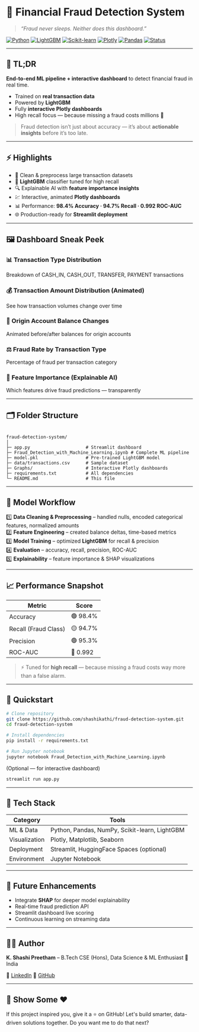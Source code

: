 # 💸 Financial Fraud Detection System

> _“Fraud never sleeps. Neither does this dashboard.”_

[![Python](https://img.shields.io/badge/Python-3.10-blue?logo=python&logoColor=white)](https://www.python.org/)
[![LightGBM](https://img.shields.io/badge/LightGBM-Gradient%20Boosting-forestgreen?logo=lightgbm)](https://lightgbm.readthedocs.io/)
[![Scikit-learn](https://img.shields.io/badge/Scikit--learn-ML-yellow?logo=scikit-learn)](https://scikit-learn.org/)
[![Plotly](https://img.shields.io/badge/Plotly-Interactive%20Viz-lightblue?logo=plotly)](https://plotly.com/)
[![Pandas](https://img.shields.io/badge/Pandas-Data%20Wrangling-purple?logo=pandas)](https://pandas.pydata.org/)
[![Status](https://img.shields.io/badge/Project-Production%20Ready-brightgreen)](https://financial-fraud-detection-ml.streamlit.app/)

---

## 🚀 TL;DR
**End-to-end ML pipeline + interactive dashboard** to detect financial fraud in real time.  
- Trained on **real transaction data**  
- Powered by **LightGBM**  
- Fully **interactive Plotly dashboards**  
- High recall focus — because missing a fraud costs millions 💸  

> Fraud detection isn’t just about accuracy — it’s about **actionable insights** before it’s too late.

---

## ⚡ Highlights

- 🧹 Clean & preprocess large transaction datasets  
- 🧮 **LightGBM** classifier tuned for high recall  
- 🔍 Explainable AI with **feature importance insights**  
- 💹 Interactive, animated **Plotly dashboards**  
- 📊 Performance: **98.4% Accuracy · 94.7% Recall · 0.992 ROC-AUC**  
- 🌐 Production-ready for **Streamlit deployment**  

---

## 🖼 Dashboard Sneak Peek  

### 📊 Transaction Type Distribution
Breakdown of CASH_IN, CASH_OUT, TRANSFER, PAYMENT transactions  

### 💰 Transaction Amount Distribution (Animated)
See how transaction volumes change over time  

### 🧾 Origin Account Balance Changes
Animated before/after balances for origin accounts  

### ⚖️ Fraud Rate by Transaction Type
Percentage of fraud per transaction category  

### 🧠 Feature Importance (Explainable AI)
Which features drive fraud predictions — transparently  

---

## 🗂 Folder Structure

```

fraud-detection-system/
│
├─ app.py                     # Streamlit dashboard
├─ Fraud_Detection_with_Machine_Learning.ipynb # Complete ML pipeline
├─ model.pkl                  # Pre-trained LightGBM model
├─ data/transactions.csv      # Sample dataset
├─ Graphs/                    # Interactive Plotly dashboards
├─ requirements.txt           # All dependencies
└─ README.md                  # This file

````

---

## 🧠 Model Workflow

1️⃣ **Data Cleaning & Preprocessing** – handled nulls, encoded categorical features, normalized amounts  
2️⃣ **Feature Engineering** – created balance deltas, time-based metrics  
3️⃣ **Model Training** – optimized **LightGBM** for recall & precision  
4️⃣ **Evaluation** – accuracy, recall, precision, ROC-AUC  
5️⃣ **Explainability** – feature importance & SHAP visualizations  

---

## 📈 Performance Snapshot

| Metric               | Score      |
|---------------------|-----------|
| Accuracy             | 🟢 98.4%  |
| Recall (Fraud Class) | 🟡 94.7%  |
| Precision            | 🟢 95.3%  |
| ROC-AUC              | 🔵 0.992  |

> ⚡ Tuned for **high recall** — because missing a fraud costs way more than a false alarm.

---

## 🚀 Quickstart

```bash
# Clone repository
git clone https://github.com/shashikathi/fraud-detection-system.git
cd fraud-detection-system

# Install dependencies
pip install -r requirements.txt

# Run Jupyter notebook
jupyter notebook Fraud_Detection_with_Machine_Learning.ipynb
````

(Optional — for interactive dashboard)

```bash
streamlit run app.py
```

---

## 🧩 Tech Stack

| Category      | Tools                                         |
| ------------- | --------------------------------------------- |
| ML & Data     | Python, Pandas, NumPy, Scikit-learn, LightGBM |
| Visualization | Plotly, Matplotlib, Seaborn                   |
| Deployment    | Streamlit, HuggingFace Spaces (optional)      |
| Environment   | Jupyter Notebook                              |

---

## 🌱 Future Enhancements

* Integrate **SHAP** for deeper model explainability
* Real-time fraud prediction API
* Streamlit dashboard live scoring
* Continuous learning on streaming data

---

## 👨‍💻 Author

**K. Shashi Preetham** – B.Tech CSE (Hons), Data Science & ML Enthusiast
📍 India

🔗 [LinkedIn](https://www.linkedin.com/in/shashikathi)
🔗 [GitHub](https://github.com/shashikathi)

---

## 🌟 Show Some ❤️

If this project inspired you, give it a ⭐ on GitHub!
Let's build smarter, data-driven solutions together.
Do you want me to do that next?
```
